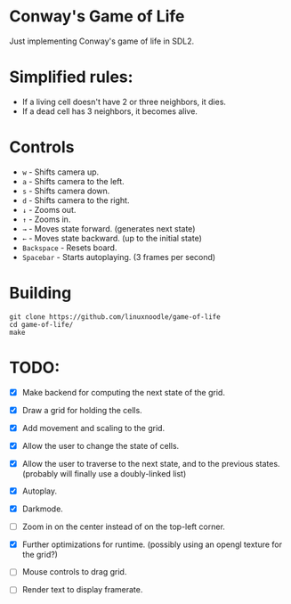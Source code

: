 # Conway's Game of Life
Just implementing Conway's game of life in SDL2.
# Simplified rules:
- If a living cell doesn't have 2 or three neighbors, it dies.
- If a dead cell has 3 neighbors, it becomes alive.
# Controls
- `w` - Shifts camera up.
- `a` - Shifts camera to the left.
- `s` - Shifts camera down.
- `d` - Shifts camera to the right.
- `↓` - Zooms out.
- `↑` - Zooms in.
- `→` - Moves state forward. (generates next state) 
- `←` - Moves state backward. (up to the initial state)
- `Backspace` - Resets board.
- `Spacebar` - Starts autoplaying. (3 frames per second) 
# Building
```
git clone https://github.com/linuxnoodle/game-of-life
cd game-of-life/
make
```
# TODO:
- [X] Make backend for computing the next state of the grid.
- [X] Draw a grid for holding the cells.
- [X] Add movement and scaling to the grid.
- [X] Allow the user to change the state of cells.
- [X] Allow the user to traverse to the next state, and to the previous states. (probably will finally use a doubly-linked list)
- [X] Autoplay.
- [X] Darkmode.
- [ ] Zoom in on the center instead of on the top-left corner.
- [X] Further optimizations for runtime. (possibly using an opengl texture for the grid?)
- [ ] Mouse controls to drag grid.
- [ ] Render text to display framerate.

